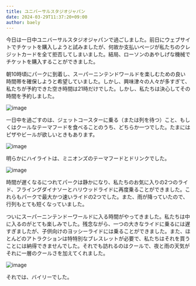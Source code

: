 ```yaml
---
title: ユニバーサルスタジオジャパン
date: 2024-03-29T11:37:20+09:00
author: baely
---
```

今日は一日中ユニバーサルスタジオジャパンで過ごしました。前日にウェブサイトでチケットを購入しようと試みましたが、何故か支払いページが私たちのクレジットカードを全て拒否してしまいました。結局、ローソンのあやしげな機械でチケットを購入することができました。

朝10時頃にパークに到着し、スーパーニンテンドワールドを楽しむための良い時間帯を確保しようと希望していました。しかし、興味津々の人々が多すぎて、私たちが予約できた空き時間は21時だけでした。しかし、私たちは決心してその時間を予約しました。

![image](https://github.com/devhou-se/www-jp/assets/5674656/1598d534-e24c-4d1b-8638-051cf998441f)

一日中を過ごすのは、ジェットコースターに乗る（または列を待つ）こと、もしくはクールなテーマフードを食べることのうち、どちらか一つでした。たまにはピザやビールが欲しいときもあります。

![image](https://github.com/devhou-se/www-jp/assets/5674656/d5854fad-fec9-46ab-8bee-e18e37c8a44e)

明らかにハイライトは、ミニオンズのテーマフードとドリンクでした。

![image](https://github.com/devhou-se/www-jp/assets/5674656/83ceb321-093a-460f-a0b1-38ddb6159c18)

時間が遅くなるにつれてパークは静かになり、私たちのお気に入りの2つのライド、フライングダイナソーとハリウッドライドに再度乗ることができました。これらもパークで最大かつ速いライドの2つでした。また、雨が降っていたので、行列もとても短くなっていました。

ついにスーパーニンテンドーワールドに入る時間がやってきました。私たちは中に入るのがとても楽しみでした。残念ながら、一つの大きなライドに乗るには遅すぎましたが、子供向けのヨッシーライドには乗ることができました。また、ほとんどのアトラクションは特特別なブレスレットが必要で、私たちはそれを買うことには納得できませんでした。それでも訪れるのはクールで、夜と雨の天気がそれに一層のクールさを加えてくれました。

![image](https://github.com/devhou-se/www-jp/assets/5674656/11939a50-2e21-45fb-8265-3e98f5a9a770)

それでは、バイリーでした。